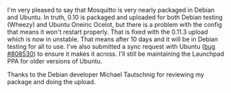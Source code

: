 <!--
.. title: Debian and Ubuntu packaging
.. slug: debian-and-ubuntu-packaging
.. date: 2011-07-10 23:16:24
.. tags: Packaging
.. category:
.. link:
.. description:
.. type: text
-->

I'm very pleased to say that Mosquitto is very nearly packaged in Debian and
Ubuntu. In truth, 0.10 is packaged and uploaded for both Debian testing
(Wheezy) and Ubuntu Oneiric Ocelot, but there is a problem with the config that
means it won't restart properly. That is fixed with the 0.11.3 upload which is
now in unstable. That means after 10 days and it will be in Debian testing for
all to use. I've also submitted a sync request with Ubuntu ([bug #808530])
to ensure it makes it across. I'll still be maintaining the
Launchpad PPA for older versions of Ubuntu.

Thanks to the Debian developer Michael Tautschnig for reviewing my package and
doing the upload.

[bug #808530]: https://bugs.launchpad.net/ubuntu/+source/mosquitto/+bug/808530
